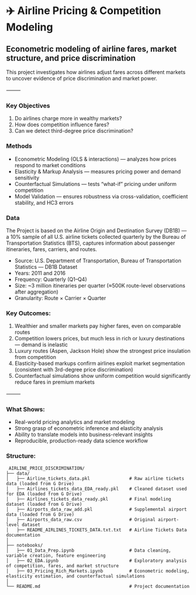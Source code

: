 # ✈️ Airline Pricing & Competition Modeling

## Econometric modeling of airline fares, market structure, and price discrimination
This project investigates how airlines adjust fares across different markets to uncover evidence of price discrimination and market power.

⸻

### Key Objectives

1. Do airlines charge more in wealthy markets?
2. How does competition influence fares?
3. Can we detect third-degree price discrimination?

### Methods

* Econometric Modeling (OLS & interactions) — analyzes how prices respond to market conditions
* Elasticity & Markup Analysis — measures pricing power and demand sensitivity
* Counterfactual Simulations — tests “what-if” pricing under uniform competition
* Model Validation — ensures robustness via cross-validation, coefficient stability, and HC3 errors

### Data

The Project is based on the Airline Origin and Destination Survey (DB1B) — a 10% sample of all U.S. airline tickets collected quarterly by the Bureau of Transportation Statistics (BTS), captures information about passenger itineraries, fares, carriers, and routes.

* Source: U.S. Department of Transportation, Bureau of Transportation Statistics — DB1B Dataset
* Years: 2011 and 2016
* Frequency: Quarterly (Q1–Q4)
* Size: ~3 million itineraries per quarter (≈500K route-level observations after aggregation)
* Granularity: Route × Carrier × Quarter


### Key Outcomes:

1. Wealthier and smaller markets pay higher fares, even on comparable routes
2. Competition lowers prices, but much less in rich or luxury destinations — demand is inelastic
3. Luxury routes (Aspen, Jackson Hole) show the strongest price insulation from competition
4. Elasticity-based markups confirm airlines exploit market segmentation (consistent with 3rd-degree price discrimination)
5. Counterfactual simulations show uniform competition would significantly reduce fares in premium markets

⸻

### What  Shows:

* Real-world pricing analytics and market modeling
* Strong grasp of econometric inference and elasticity analysis
* Ability to translate models into business-relevant insights
* Reproducible, production-ready data science workflow


### Structure:
```
 AIRLINE_PRICE_DISCRIMINATION/
├── data/
│   ├── Airline_tickets_data.pkl               # Raw airline tickets data (loaded from G Drive)
│   ├── Airlines_tickets_data_EDA_ready.pkl    # Cleaned dataset used for EDA (loaded from G Drive)
│   ├── Airlines_tickets_data_ready.pkl        # Final modeling dataset (loaded from G Drive)
│   ├── Airports_data_raw_add.pkl              # Supplemental airport data (loaded from G Drive)
│   ├── Airports_data_raw.csv                  # Original airport-level dataset 
│   ├── README_AIRLINES_TICKETS_DATA.txt.txt   # Airline Tickets Data documentation
│
├── notebooks/
│   ├── 01_Data_Prep.ipynb                     # Data cleaning, variable creation, feature engineering
│   ├── 02_EDA.ipynb                           # Exploratory analysis of competition, fares, and market structure
│   ├── 03_Pricing_Rich_Markets.ipynb          # Econometric modeling, elasticity estimation, and counterfactual simulations
│
└── README.md                                  # Project documentation
```
